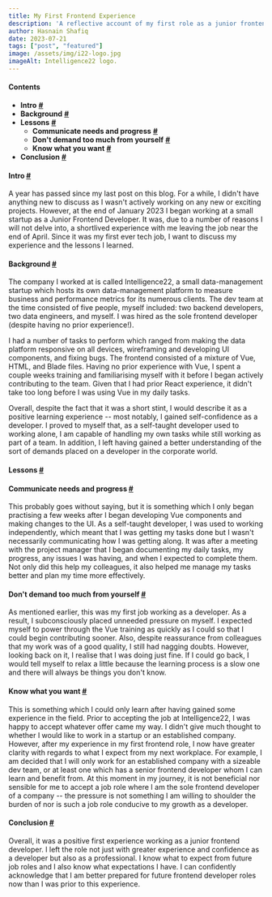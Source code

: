 ```yaml
---
title: My First Frontend Experience
description: 'A reflective account of my first role as a junior frontend developer and the experience I gained.'
author: Hasnain Shafiq
date: 2023-07-21
tags: ["post", "featured"]
image: /assets/img/i22-logo.jpg
imageAlt: Intelligence22 logo.
---
```

#### **Contents**

* **Intro** **[\#](#intro)**
* **Background** **[\#](#background)**
* **Lessons** **[\#](#lessons)**
  * **Communicate needs and progress** **[\#](#communicate-needs)**
  * **Don't demand too much from yourself** **[\#](#demands)**
  * **Know what you want** **[\#](#know-what-you-want)**
* **Conclusion** **[\#](#conclusion)**

#### **Intro** <a href="#intro" id="intro"> **\#** </a>

A year has passed since my last post on this blog. For a while, I didn't have anything new to discuss as I wasn't actively working on any new or exciting projects. However, at the end of January 2023 I began working at a small startup as a Junior Frontend Developer. It was, due to a number of reasons I will not delve into, a shortlived experience with me leaving the job near the end of April. Since it was my first ever tech job, I want to discuss my experience and the lessons I learned.

#### **Background** <a href="#background" id="background"> **\#** </a>

The company I worked at is called Intelligence22, a small data-management startup which hosts its own data-management platform to measure business and performance metrics for its numerous clients. The dev team at the time consisted of five people, myself included: two backend developers, two data engineers, and myself. I was hired as the sole frontend developer (despite having no prior experience!).

I had a number of tasks to perform which ranged from making the data platform responsive on all devices, wireframing and developing UI components, and fixing bugs. The frontend consisted of a mixture of Vue, HTML, and Blade files. Having no prior experience with Vue, I spent a couple weeks training and familiarising myself with it before I began actively contributing to the team. Given that I had prior React experience, it didn't take too long before I was using Vue in my daily tasks.

Overall, despite the fact that it was a short stint, I would describe it as a positive learning experience -- most notably, I gained self-confidence as a developer. I proved to myself that, as a self-taught developer used to working alone, I am capable of handling my own tasks while still working as part of a team. In addition, I left having gained a better understanding of the sort of demands placed on a developer in the corporate world.

#### **Lessons** <a href="#lessons" id="lessons"> **\#** </a>

#### **Communicate needs and progress**  <a href="#communicate-needs" id="#communicate-needs"> # </a>

This probably goes without saying, but it is something which I only began practising a few weeks after I began developing Vue components and making changes to the UI. As a self-taught developer, I was used to working independently, which meant that I was getting my tasks done but I wasn't necessarily communicating how I was getting along. It was after a meeting with the project manager that I began documenting my daily tasks, my progress, any issues I was having, and when I expected to complete them. Not only did this help my colleagues, it also helped me manage my tasks better and plan my time more effectively.

#### **Don't demand too much from yourself**  <a href="#demands" id="#demands"> # </a>

As mentioned earlier, this was my first job working as a developer. As a result, I subconsciously placed unneeded pressure on myself. I expected myself to power through the Vue training as quickly as I could so that I could begin contributing sooner. Also, despite reassurance from colleagues that my work was of a good quality, I still had nagging doubts. However, looking back on it, I realise that I was doing just fine. If I could go back, I would tell myself to relax a little because the learning process is a slow one and there will always be things you don't know.  

#### **Know what you want**  <a href="#know-what-you-want" id="#know-what-you-want"> # </a>

This is something which I could only learn after having gained some experience in the field. Prior to accepting the job at Intelligence22, I was happy to accept whatever offer came my way. I didn't give much thought to whether I would like to work in a startup or an established company. However, after my experience in my first frontend role, I now have greater clarity with regards to what I expect from my next workplace. For example, I am decided that I will only work for an established company with a sizeable dev team, or at least one which has a senior frontend developer whom I can learn and benefit from. At this moment in my journey, it is not beneficial nor sensible for me to accept a job role where I am the sole frontend developer of a company -- the pressure is not something I am willing to shoulder the burden of nor is such a job role conducive to my growth as a developer.

#### **Conclusion** <a href="#conclusion" id="conclusion"> **\#** </a>

Overall, it was a positive first experience working as a junior frontend developer. I left the role not just with greater experience and confidence as a developer but also as a professional. I know what to expect from future job roles and I also know what expectations I have. I can confidently acknowledge that I am better prepared for future frontend developer roles now than I was prior to this experience.